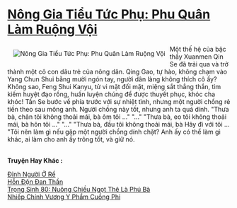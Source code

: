 <a href="https://truyentiki.com/nong-gia-tieu-tuc-phu-phu-quan-lam-ruong-voi.31885/" title="Nông Gia Tiểu Tức Phụ: Phu Quân Làm Ruộng Vội"><h1>Nông Gia Tiểu Tức Phụ: Phu Quân Làm Ruộng Vội</h1></a><div style="display:table"><img align="right" style="float: left; padding: 10px;" src="https://truyentiki.com/a/img/str/src/31885.jpg" alt="Nông Gia Tiểu Tức Phụ: Phu Quân Làm Ruộng Vội">Một thế hệ của bậc thầy Xuanmen Qin Se đã trải qua và trở thành một cô con dâu trẻ của nông dân. Qing Gao, tự hào, không chạm vào Yang Chun Shui bằng mười ngón tay, người dân làng không thích cô ấy? Không sao, Feng Shui Kanyu, tử vi mặt đối mặt, miệng sắt thẳng thắn, tìm kiếm huyệt đạo rồng, huấn luyện chúng để được thuyết phục, khóc cha khóc! Tần Se bước về phía trước với sự nhiệt tình, nhưng một người chồng rẻ tiền theo sau mông anh. Người chồng này tốt, nhưng anh ta quá dính. "Thưa bà, chân tôi không thoải mái, bà ôm tôi ..." "..." "Thưa bà, eo tôi không thoải mái, bà hôn tôi ..." "..." "Thưa bà, đầu tôi không thoải mái, bà Hãy đi với tôi ... "Tôi nên làm gì nếu gặp một người chồng dính chặt? Anh ấy có thể làm gì khác, ai làm cho anh ấy trông tốt, và giữ nó.</div><p><br><b>Truyện Hay Khác :</b></p><a href="https://truyentiki.com/dinh-nguoi-o-re.31884/" alt="Đỉnh Người Ở Rể">Đỉnh Người Ở Rể</a><br/><a href="https://github.com/nownovels/topcv/tree/master/truyenhay/31840/README.md" alt="Hỗn Độn Đan Thần">Hỗn Độn Đan Thần</a><br/><a href="https://github.com/nownovels/topcv/tree/master/truyenhay/31722/README.md" alt="Trọng Sinh 80: Nuông Chiều Ngọt Thê Là Phú Bà">Trọng Sinh 80: Nuông Chiều Ngọt Thê Là Phú Bà</a><br/><a href="https://github.com/nownovels/topcv/tree/master/truyenhay/31565/README.md" alt="Nhiếp Chính Vương Y Phẩm Cuồng Phi">Nhiếp Chính Vương Y Phẩm Cuồng Phi</a><br/>